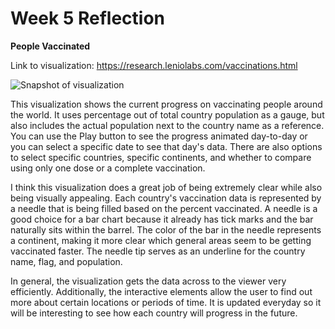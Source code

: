 # Week 5 Reflection

**People Vaccinated**

Link to visualization: https://research.leniolabs.com/vaccinations.html

![Snapshot of visualization](https://images-wixmp-ed30a86b8c4ca887773594c2.wixmp.com/f/c936244b-b7a4-4ffd-ad31-cec38f306055/deff8ha-ddc3831f-6211-41a3-8fb5-a87a03503a08.png?token=eyJ0eXAiOiJKV1QiLCJhbGciOiJIUzI1NiJ9.eyJzdWIiOiJ1cm46YXBwOiIsImlzcyI6InVybjphcHA6Iiwib2JqIjpbW3sicGF0aCI6IlwvZlwvYzkzNjI0NGItYjdhNC00ZmZkLWFkMzEtY2VjMzhmMzA2MDU1XC9kZWZmOGhhLWRkYzM4MzFmLTYyMTEtNDFhMy04ZmI1LWE4N2EwMzUwM2EwOC5wbmcifV1dLCJhdWQiOlsidXJuOnNlcnZpY2U6ZmlsZS5kb3dubG9hZCJdfQ.RZ_z7dBYXHMJh2VALBpeYVvIMLtS60XTjk5TB3b9qAs)

This visualization shows the current progress on vaccinating people around the world. It uses percentage out of total country population as a gauge, but also includes the actual population next to the country name as a reference. You can use the Play button to see the progress animated day-to-day or you can select a specific date to see that day's data. There are also options to select specific countries, specific continents, and whether to compare using only one dose or a complete vaccination.

I think this visualization does a great job of being extremely clear while also being visually appealing. Each country's vaccination data is represented by a needle that is being filled based on the percent vaccinated. A needle is a good choice for a bar chart because it already has tick marks and the bar naturally sits within the barrel. The color of the bar in the needle represents a continent, making it more clear which general areas seem to be getting vaccinated faster. The needle tip serves as an underline for the country name, flag, and population. 

In general, the visualization gets the data across to the viewer very efficiently. Additionally, the interactive elements allow the user to find out more about certain locations or periods of time. It is updated everyday so it will be interesting to see how each country will progress in the future.

